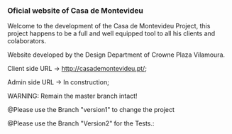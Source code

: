 ### Oficial website of Casa de Montevideu ###

Welcome to the development of the Casa de Montevideu Project, this project happens to be a full and well equipped tool to all his clients and colaborators.

Website developed by the Design Department of Crowne Plaza Vilamoura.

Client side URL -> http://casademontevideu.pt/;

Admin side URL -> In construction;

WARNING: Remain the master branch intact!

@Please use the Branch "version1" to change the project 
 
@Please use the Branch "Version2" for the Tests.:


